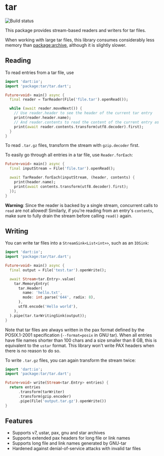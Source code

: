 # tar

![Build status](https://github.com/simolus3/tar/workflows/build/badge.svg)

This package provides stream-based readers and writers for tar files.

When working with large tar files, this library consumes considerably less memory
than [package:archive](https://pub.dev/packages/archive), although it is slightly slower.

## Reading

To read entries from a tar file, use

```dart
import 'dart:io';
import 'package:tar/tar.dart';

Future<void> main() async {
  final reader = TarReader(File('file.tar').openRead());

  while (await reader.moveNext()) {
    // Use reader.header to see the header of the current tar entry
    print(reader.header.name);
    // And reader.contents to read the content of the current entry as a stream
    print(await reader.contents.transform(utf8.decoder).first);
  }
}
```

To read `.tar.gz` files, transform the stream with `gzip.decoder` first.

To easily go through all entries in a tar file, use `Reader.forEach`:

```dart
Future<void> main() async {
  final inputStream = File('file.tar').openRead();

  await TarReader.forEach(inputStream, (header, contents) {
    print(header.name);
    print(await contents.transform(utf8.decoder).first);
  });
}
```

__Warning__: Since the reader is backed by a single stream, concurrent calls to
`read` are not allowed! Similarly, if you're reading from an entry's `contents`,
make sure to fully drain the stream before calling `read()` again.

## Writing

You can write tar files into a `StreamSink<List<int>>`, such as an `IOSink`:

```dart
import 'dart:io';
import 'package:tar/tar.dart';

Future<void> main() async {
  final output = File('test.tar').openWrite();

  await Stream<tar.Entry>.value(
    tar.MemoryEntry(
      tar.Header(
        name: 'hello.txt',
        mode: int.parse('644', radix: 8),
      ),
      utf8.encode('Hello world'),
    ),
  ).pipe(tar.tarWritingSink(output));
}
```

Note that tar files are always written in the pax format defined by the POSIX.1-2001 specification
(`--format=posix` in GNU tar).
When all entries have file names shorter than 100 chars and a size smaller than 8 GB, this is
equivalent to the `ustar` format. This library won't write PAX headers when there is no reason to do so.

To write `.tar.gz` files, you can again transform the stream twice:

```dart
import 'dart:io';
import 'package:tar/tar.dart';

Future<void> write(Stream<tar.Entry> entries) {
  return entries
      .transform(tarWriter)
      .transform(gzip.encoder)
      .pipe(File('output.tar.gz').openWrite())
}
```

## Features

- Supports v7, ustar, pax, gnu and star archives
- Supports extended pax headers for long file or link names
- Supports long file and link names generated by GNU-tar
- Hardened against denial-of-service attacks with invalid tar files
